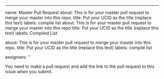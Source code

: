 ---
name: Master Pull Request
about: This is for your master pull request to merge your master into this repo.
title: Put your UCID as the title (replace this text)
labels: compile list
about: This is for your master pull request to merge your master into this repo
title: Put your UCID as the title (replace this text)
labels: Complied List

about: This is for your master pull request to merge your master into this repo.
title: Put your UCID as the title (replace this text)
labels: compile list

assignees: ''



You need to make a pull request and add the link to the pull request to this issue when you submit.
